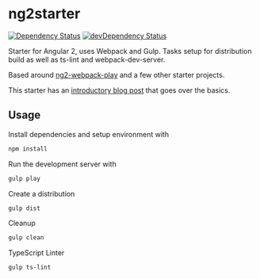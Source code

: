 # ng2starter

[![Dependency Status](https://david-dm.org/zyzle/ng2starter.svg)](https://david-dm.org/zyzle/ng2starter)
[![devDependency Status](https://david-dm.org/zyzle/ng2starter/dev-status.svg)](https://david-dm.org/zyzle/ng2starter#info=devDependencies)


Starter for Angular 2, uses Webpack and Gulp. Tasks setup for distribution build as well as ts-lint and webpack-dev-server.

Based around [ng2-webpack-play](https://github.com/pkozlowski-opensource/ng2-webpack-play) and a few other starter projects.

This starter has an [introductory blog post](http://zyzle.github.io/2015/12/23/ng2starter/) that goes over the basics.

## Usage
Install dependencies and setup environment with
```bash
npm install
```

Run the development server with
```bash
gulp play
```

Create a distribution
```bash
gulp dist
```

Cleanup
```bash
gulp clean
```

TypeScript Linter
```bash
gulp ts-lint
```

